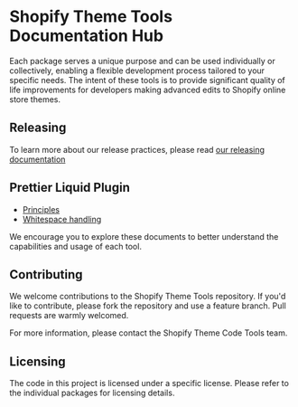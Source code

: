 # Shopify Theme Tools Documentation Hub
Each package serves a unique purpose and can be used individually or collectively, enabling a flexible development process tailored to your specific needs. The intent of these tools is to provide significant quality of life improvements for developers making advanced edits to Shopify online store themes.

## Releasing
To learn more about our release practices, please read [our releasing documentation](./releasing.md)

## Prettier Liquid Plugin
- [Principles](./prettier-plugin-liquid/principles/index.md)
- [Whitespace handling](./prettier-plugin-liquid/whitespace-handling.md)

We encourage you to explore these documents to better understand the capabilities and usage of each tool. 

## Contributing

We welcome contributions to the Shopify Theme Tools repository. If you'd like to contribute, please fork the repository and use a feature branch. Pull requests are warmly welcomed.

For more information, please contact the Shopify Theme Code Tools team.

## Licensing

The code in this project is licensed under a specific license. Please refer to the individual packages for licensing details.